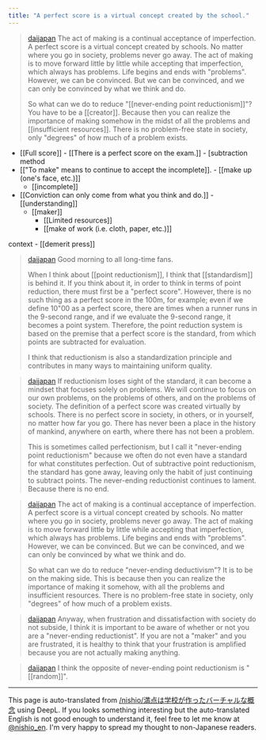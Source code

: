 ```yaml
---
title: "A perfect score is a virtual concept created by the school."
---
```


> [daijapan](https://twitter.com/daijapan/status/1743043777475031346) The act of making is a continual acceptance of imperfection. A perfect score is a virtual concept created by schools. No matter where you go in society, problems never go away. The act of making is to move forward little by little while accepting that imperfection, which always has problems.
>  Life begins and ends with "problems". However, we can be convinced. But we can be convinced, and we can only be convinced by what we think and do.
>
>  So what can we do to reduce "[[never-ending point reductionism]]"? You have to be a [[creator]]. Because then you can realize the importance of making somehow in the midst of all the problems and [[insufficient resources]].
>  There is no problem-free state in society, only "degrees" of how much of a problem exists.

- [[Full score]]
        - [[There is a perfect score on the exam.]]
        - [subtraction method
- [["To make" means to continue to accept the incomplete]].
        - [[make up (one's face, etc.)]]
    - [[incomplete]]
- [[Conviction can only come from what you think and do.]]
        - [[understanding]]
    - [[maker]]
        - [[Limited resources]]
        - [[make of work (i.e. cloth, paper, etc.)]]

context
    - [[demerit press]]

> [daijapan](https://twitter.com/daijapan/status/1743039161190547780) Good morning to all long-time fans.
>
>  When I think about [[point reductionism]], I think that [[standardism]] is behind it. If you think about it, in order to think in terms of point reduction, there must first be a "perfect score".
>  However, there is no such thing as a perfect score in the 100m, for example; even if we define 10"00 as a perfect score, there are times when a runner runs in the 9-second range, and if we evaluate the 9-second range, it becomes a point system.
>  Therefore, the point reduction system is based on the premise that a perfect score is the standard, from which points are subtracted for evaluation.
>
>  I think that reductionism is also a standardization principle and contributes in many ways to maintaining uniform quality.


> [daijapan](https://twitter.com/daijapan/status/1743041366232531397) If reductionism loses sight of the standard, it can become a mindset that focuses solely on problems. We will continue to focus on our own problems, on the problems of others, and on the problems of society.
>  The definition of a perfect score was created virtually by schools. There is no perfect score in society, in others, or in yourself, no matter how far you go. There has never been a place in the history of mankind, anywhere on earth, where there has not been a problem.
>
>  This is sometimes called perfectionism, but I call it "never-ending point reductionism" because we often do not even have a standard for what constitutes perfection. Out of subtractive point reductionism, the standard has gone away, leaving only the habit of just continuing to subtract points.
>  The never-ending reductionist continues to lament. Because there is no end.


> [daijapan](https://twitter.com/daijapan/status/1743043777475031346) The act of making is a continual acceptance of imperfection. A perfect score is a virtual concept created by schools. No matter where you go in society, problems never go away. The act of making is to move forward little by little while accepting that imperfection, which always has problems.
>  Life begins and ends with "problems". However, we can be convinced. But we can be convinced, and we can only be convinced by what we think and do.
>
>  So what can we do to reduce "never-ending deductivism"? It is to be on the making side. This is because then you can realize the importance of making it somehow, with all the problems and insufficient resources.
>  There is no problem-free state in society, only "degrees" of how much of a problem exists.


> [daijapan](https://twitter.com/daijapan/status/1743047827385889028) Anyway, when frustration and dissatisfaction with society do not subside, I think it is important to be aware of whether or not you are a "never-ending reductionist". If you are not a "maker" and you are frustrated, it is healthy to think that your frustration is amplified because you are not actually making anything.


> [daijapan](https://twitter.com/daijapan/status/1743055444795592993) I think the opposite of never-ending point reductionism is "[[random]]".


---
This page is auto-translated from [/nishio/満点は学校が作ったバーチャルな概念](https://scrapbox.io/nishio/満点は学校が作ったバーチャルな概念) using DeepL. If you looks something interesting but the auto-translated English is not good enough to understand it, feel free to let me know at [@nishio_en](https://twitter.com/nishio_en). I'm very happy to spread my thought to non-Japanese readers.